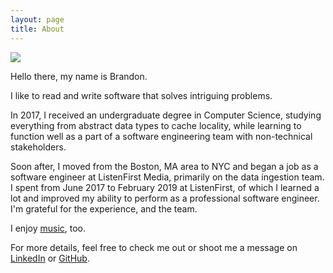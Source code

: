 ```yaml
---
layout: page
title: About
---
```


<img src="{{ site.baseurl }}/assets/images/about.jpg" />

Hello there, my name is Brandon.

I like to read and write software that solves intriguing problems.

In 2017, I received an undergraduate degree in Computer Science, studying everything from abstract data types to cache locality, while learning to function well as a part of a software engineering team with non-technical stakeholders.

Soon after, I moved from the Boston, MA area to NYC and began a job as a software engineer at ListenFirst Media, primarily on the data ingestion team. I spent from June 2017 to February 2019 at ListenFirst, of which I learned a lot and improved my ability to perform as a professional software engineer. I'm grateful for the experience, and the team.

I enjoy [music](https://www.youtube.com/watch?v=dQw4w9WgXcQ), too.

For more details, feel free to check me out or shoot me a message on [LinkedIn](https://www.linkedin.com/in/brandonkpowers/) or [GitHub](https://github.com/brandon-powers).
